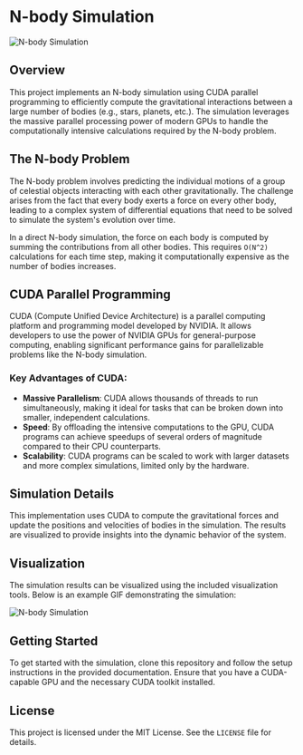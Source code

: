 # N-body Simulation

![N-body Simulation](Untitled%20video%20-%20Made%20with%20Clipchamp.gif)

## Overview

This project implements an N-body simulation using CUDA parallel programming to efficiently compute the gravitational interactions between a large number of bodies (e.g., stars, planets, etc.). The simulation leverages the massive parallel processing power of modern GPUs to handle the computationally intensive calculations required by the N-body problem.

## The N-body Problem

The N-body problem involves predicting the individual motions of a group of celestial objects interacting with each other gravitationally. The challenge arises from the fact that every body exerts a force on every other body, leading to a complex system of differential equations that need to be solved to simulate the system's evolution over time.

In a direct N-body simulation, the force on each body is computed by summing the contributions from all other bodies. This requires `O(N^2)` calculations for each time step, making it computationally expensive as the number of bodies increases.

## CUDA Parallel Programming

CUDA (Compute Unified Device Architecture) is a parallel computing platform and programming model developed by NVIDIA. It allows developers to use the power of NVIDIA GPUs for general-purpose computing, enabling significant performance gains for parallelizable problems like the N-body simulation.

### Key Advantages of CUDA:
- **Massive Parallelism**: CUDA allows thousands of threads to run simultaneously, making it ideal for tasks that can be broken down into smaller, independent calculations.
- **Speed**: By offloading the intensive computations to the GPU, CUDA programs can achieve speedups of several orders of magnitude compared to their CPU counterparts.
- **Scalability**: CUDA programs can be scaled to work with larger datasets and more complex simulations, limited only by the hardware.

## Simulation Details

This implementation uses CUDA to compute the gravitational forces and update the positions and velocities of bodies in the simulation. The results are visualized to provide insights into the dynamic behavior of the system.

## Visualization

The simulation results can be visualized using the included visualization tools. Below is an example GIF demonstrating the simulation:

![N-body Simulation](Untitled%20video%20-%20Made%20with%20Clipchamp.gif)

## Getting Started

To get started with the simulation, clone this repository and follow the setup instructions in the provided documentation. Ensure that you have a CUDA-capable GPU and the necessary CUDA toolkit installed.

## License

This project is licensed under the MIT License. See the `LICENSE` file for details.
